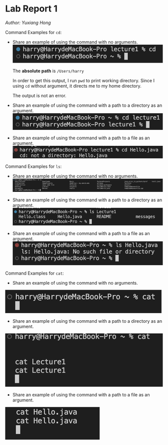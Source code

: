 # Lab Report 1

*Author: Yuxiang Hong*

Command Examples for `cd`:

* Share an example of using the command with no arguments.
![Image](cdNoPara.jpg)

  The **absolute path** is `/Users/harry`

  In order to get this output, I run `pwd` to print working directory. Since I using `cd` without argument, it directs me to my home directory.

  The output is not an error.

* Share an example of using the command with a path to a directory as an argument.
![Image](cdDic.jpg)

* Share an example of using the command with a path to a file as an argument.
![Image](cdFile.jpg)

Command Examples for `ls`:

* Share an example of using the command with no arguments.
![Image](lsNoPara.jpg)

* Share an example of using the command with a path to a directory as an argument.
![Image](lsDic.jpg)

* Share an example of using the command with a path to a file as an argument.
![Image](lsFile.jpg)

Command Examples for `cat`:

* Share an example of using the command with no arguments.

![Image](catNoPara.jpg)

* Share an example of using the command with a path to a directory as an argument.

![Image](catDic.jpg)

* Share an example of using the command with a path to a file as an argument.

![Image](catFile.jpg)
